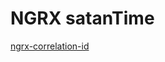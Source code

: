 # NGRX satanTime

[ngrx-correlation-id](https://github.com/satanTime/ngrx/tree/master/projects/ngrx-correlation-id#readme)
